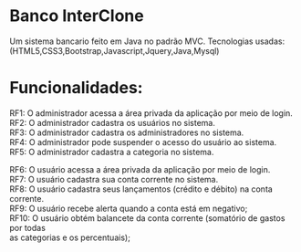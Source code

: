 # Banco InterClone
 Um sistema bancario feito em Java no padrão MVC. Tecnologias usadas: (HTML5,CSS3,Bootstrap,Javascript,Jquery,Java,Mysql)

# Funcionalidades:   

RF1: O administrador acessa a área privada da aplicação por meio de login.<br />
RF2: O administrador cadastra os usuários no sistema. <br />
RF3: O administrador cadastra os administradores no sistema. <br />
RF4: O administrador pode suspender o acesso do usuário ao sistema. <br /> 
RF5: O administrador cadastra a categoria no sistema.<br /> 


RF6: O usuário acessa a área privada da aplicação por meio de login.<br /> 
RF7: O usuário cadastra sua conta corrente no sistema.<br /> 
RF8: O usuário cadastra seus lançamentos (crédito e débito) na conta corrente.<br />
RF9: O usuário recebe alerta quando a conta está em negativo;<br />
RF10: O usuário obtém balancete da conta corrente (somatório de gastos por todas<br />
as categorias e os percentuais);
